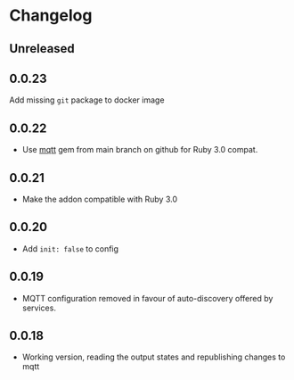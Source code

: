 # Changelog

## Unreleased

## 0.0.23

Add missing `git` package to docker image

## 0.0.22

* Use [mqtt](https://github.com/njh/ruby-mqtt) gem from main branch on github for Ruby 3.0 compat.

## 0.0.21

* Make the addon compatible with Ruby 3.0

## 0.0.20

* Add `init: false` to config

## 0.0.19

* MQTT configuration removed in favour of auto-discovery offered by services.

## 0.0.18

* Working version, reading the output states and republishing changes to mqtt
